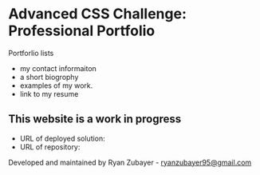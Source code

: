# Advanced CSS Challenge: Professional Portfolio

Portforlio lists 


- my contact informaiton
- a short biogrophy 
- examples of my work.
- link to my resume


## This website is a work in progress


- URL of deployed solution: 
- URL of repository: 

Developed and maintained by Ryan Zubayer  - <a href = ryanzubayer95@gmail.com>ryanzubayer95@gmail.com</a>

